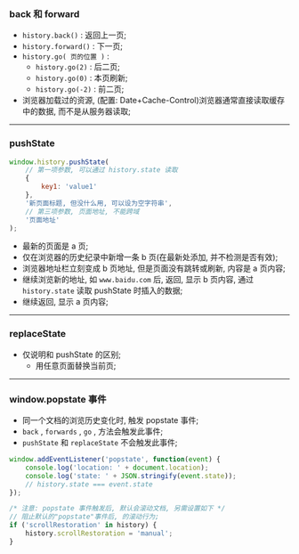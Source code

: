 ### back 和 forward

* `history.back()` : 返回上一页; 
* `history.forward()` : 下一页; 
* `history.go( 页的位置 )` :
  + `history.go(2)` : 后二页; 
  + `history.go(0)` : 本页刷新; 
  + `history.go(-2)` : 前二页; 
* 浏览器加载过的资源, (配置: Date+Cache-Control)浏览器通常直接读取缓存中的数据, 而不是从服务器读取; 

***

### pushState

``` js
window.history.pushState(
    // 第一项参数, 可以通过 history.state 读取
    {
        key1: 'value1'
    },
    '新页面标题, 但没什么用, 可以设为空字符串',
    // 第三项参数, 页面地址, 不能跨域
    '页面地址'
);
```

* 最新的页面是 a 页; 
* 仅在浏览器的历史纪录中新增一条 b 页(在最新处添加, 并不检测是否有效); 
* 浏览器地址栏立刻变成 b 页地址, 但是页面没有跳转或刷新, 内容是 a 页内容; 
* 继续浏览新的地址, 如 `www.baidu.com` 后, 返回, 显示 b 页内容, 通过 `history.state` 读取 pushState 时插入的数据; 
* 继续返回, 显示 a 页内容; 

***

### replaceState

* 仅说明和 pushState 的区别; 
  + 用任意页面替换当前页; 

***

### window.popstate 事件

* 同一个文档的浏览历史变化时, 触发 popstate 事件; 
* `back` , `forwards` , `go` , 方法会触发此事件; 
* `pushState` 和 `replaceState` 不会触发此事件; 

``` js
window.addEventListener('popstate', function(event) {
    console.log('location: ' + document.location);
    console.log('state: ' + JSON.stringify(event.state));
    // history.state === event.state
});

/* 注意: popstate 事件触发后, 默认会滚动文档, 另需设置如下 */
// 阻止默认的"popstate"事件后, 的滚动行为;
if ('scrollRestoration' in history) {
    history.scrollRestoration = 'manual';
}

```


